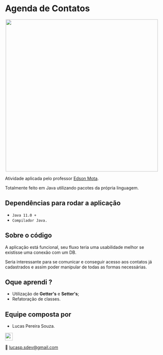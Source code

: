 # Agenda de Contatos

<p align="center">
  <img src="https://falapramim.files.wordpress.com/2011/05/agenda.gif" width="500">
</p>

Atividade aplicada pelo professor [Edson Mota](https://www.linkedin.com/in/edsonmottac/).

Totalmente feito em Java utilizando pacotes da própria linguagem.

## Dependências para rodar a aplicação

- `Java 11.0 +`
- `Compilador Java.`

## Sobre o código

A aplicação está funcional, seu fluxo teria uma usabilidade melhor se existisse uma conexão com um DB.

Seria interessante para se comunicar e conseguir acesso aos contatos já cadastrados e assim poder manipular de todas as formas necessárias.

## Oque aprendi ?

- Utilização de **Getter's** e **Setter's**;
- Refatoração de classes.

## Equipe composta por

* Lucas Pereira Souza.
<a href="https://www.linkedin.com/in/lucas-souza-dev/">
        <img height="25px" src="https://img.shields.io/badge/LinkedIn-0077B5?style=for-the-badge&logo=linkedin&logoColor=white">
</a>

📩 lucasp.sdev@gmail.com
